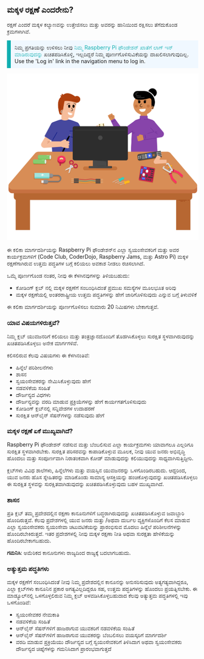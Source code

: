 ## ಮಕ್ಕಳ ರಕ್ಷಣೆ ಎಂದರೇನು?

ರಕ್ಷಣೆ ಎಂದರೆ ಮಕ್ಕಳ ಕಲ್ಯಾಣವನ್ನು ಉತ್ತೇಜಿಸಲು ಮತ್ತು ಅವರನ್ನು ಹಾನಿಯಿಂದ ರಕ್ಷಿಸಲು ತೆಗೆದುಕೊಂಡ ಕ್ರಮಗಳಾಗಿವೆ.

<p style="border-left: solid; border-width:10px; border-color: #0faeb0; background-color: aliceblue; padding: 10px;">
ನಿಮ್ಮ ಪ್ರಗತಿಯನ್ನು ಉಳಿಸಲು ನೀವು <span style="color: #0faeb0"> ನಿಮ್ಮ Raspberry Pi ಫೌಂಡೇಶನ್ ಖಾತೆಗೆ ಲಾಗ್ ಇನ್ ಮಾಡಿರುವುದನ್ನು</span> ಖಚಿತಪಡಿಸಿಕೊಳ್ಳಿ, ಇಲ್ಲದಿದ್ದರೆ ನಿಮ್ಮ ಪೂರ್ಣಗೊಳಿಸುವಿಕೆಯನ್ನು ದಾಖಲಿಸಲಾಗುವುದಿಲ್ಲ. Use the 'Log in' link in the navigation menu to log in.
</p>

![Three young people.](images/Code_Club_Image1_808x704.png)

ಈ ಕಲಿಕಾ ಮಾರ್ಗದರ್ಶಿಯನ್ನು Raspberry Pi ಫೌಂಡೇಶನ್‌ನ ಎಲ್ಲಾ ಸ್ವಯಂಸೇವಕರಿಗೆ ಮತ್ತು ಅವರ ಕಾರ್ಯಕ್ರಮಗಳಿಗೆ (Code Club, CoderDojo, Raspberry Jams, ಮತ್ತು Astro Pi) ಮಕ್ಕಳ ರಕ್ಷಣೆಗಾಗಿರುವ ಉತ್ತಮ ಪದ್ಧತಿಗಳ ಬಗ್ಗೆ ಕಲಿಯಲು ಅವಕಾಶ ನೀಡಲು ರಚಿಸಲಾಗಿದೆ.

ಒಮ್ಮೆ ಪೂರ್ಣಗೊಂಡ ನಂತರ, ನೀವು ಈ ಕೆಳಗಿನವುಗಳನ್ನು ತಿಳಿಯಬಹುದು:

* ಕೋಡಿಂಗ್ ಕ್ಲಬ್ ನಲ್ಲಿ ಮಕ್ಕಳ ರಕ್ಷಣೆಗೆ ಸಂಬಂಧಿಸಿದಂತೆ ಪ್ರಮುಖ ಸಮಸ್ಯೆಗಳ ಮೂಲಭೂತ ಅರಿವು
* ಮಕ್ಕಳ ರಕ್ಷಣೆಯಲ್ಲಿ ಅಂತರರಾಷ್ಟ್ರೀಯ ಉತ್ತಮ ಪದ್ಧತಿಗಳನ್ನು ಹೇಗೆ ಜಾರಿಗೊಳಿಸುವುದು ಎನ್ನುವ ಬಗ್ಗೆ ತಿಳುವಳಿಕೆ

ಈ ಕಲಿಕಾ ಮಾರ್ಗದರ್ಶಿಯನ್ನು ಪೂರ್ಣಗೊಳಿಸಲು ಸುಮಾರು 20 ನಿಮಿಷಗಳು ಬೇಕಾಗುತ್ತವೆ.

### ಯಾವ ವಿಷಯಗಳಿರುತ್ತವೆ?

ನಿಮ್ಮ ಕ್ಲಬ್ ಯುವಜನರಿಗೆ ಕಲಿಯಲು ಮತ್ತು ತಂತ್ರಜ್ಞಾನದೊಂದಿಗೆ ತೊಡಗಿಸಿಕೊಳ್ಳಲು ಸುರಕ್ಷಿತ ಸ್ಥಳವಾಗಿರುವುದನ್ನು ಖಚಿತಪಡಿಸಿಕೊಳ್ಳಲು ಅನೇಕ ಮಾರ್ಗಗಳಿವೆ.

ಕಲಿಸಲಿರುವ ಕೆಲವು ವಿಷಯಗಳು ಈ ಕೆಳಗಿನಂತಿವೆ:

* ಹಿನ್ನೆಲೆ ಪರಿಶೀಲನೆಗಳು
* ಶಾಸನ
* ಸ್ವಯಂಸೇವಕರನ್ನು ನೇಮಿಸಿಕೊಳ್ಳುವುದು ಹೇಗೆ
* ನಡವಳಿಕೆಯ ಸಂಹಿತೆ
* ದೌರ್ಜನ್ಯದ ವಿಧಗಳು
* ದೌರ್ಜನ್ಯವನ್ನು ವರದಿ ಮಾಡುವ ಪ್ರಕ್ರಿಯೆಗಳನ್ನು ಹೇಗೆ ಕಾರ್ಯಗತಗೊಳಿಸುವುದು
* ಕೋಡಿಂಗ್ ಕ್ಲಬ್‌ನಲ್ಲಿ ಸನ್ನಿವೇಶಗಳ ಉದಾಹರಣೆ
* ಸುರಕ್ಷಿತ ಆನ್‌ಲೈನ್ ಸೆಷನ್‌ಗಳನ್ನು ನಡೆಸುವುದು ಹೇಗೆ

### ಮಕ್ಕಳ ರಕ್ಷಣೆ ಏಕೆ ಮುಖ್ಯವಾಗಿದೆ?

Raspberry Pi ಫೌಂಡೇಶನ್ ನಡೆಸುವ ಮತ್ತು ಬೆಂಬಲಿಸುವ ಎಲ್ಲಾ ಕಾರ್ಯಕ್ರಮಗಳು ಯಾವಾಗಲೂ ಎಲ್ಲರಿಗೂ ಸುರಕ್ಷಿತ ಸ್ಥಳವಾಗಿರಬೇಕು. ಸುರಕ್ಷಿತ ಪರಿಸರವನ್ನು ಕಾಪಾಡಿಕೊಳ್ಳುವ ಮೂಲಕ, ನೀವು ಯುವ ಜನರು ಅಭಿವೃದ್ಧಿ ಹೊಂದಲು ಮತ್ತು ಸಂಪೂರ್ಣವಾಗಿ ನಿರಾತಂಕವಾಗಿ ಕೋಡ್ ಮಾಡುವುದನ್ನು ಕಲಿಯುವುದನ್ನು ಸಾಧ್ಯವಾಗಿಸುತ್ತಿದ್ದೀರಿ.

ಕ್ಲಬ್‌ಗಳು ವಿವಿಧ ಶಾಲೆಗಳು, ಹಿನ್ನೆಲೆಗಳು ಮತ್ತು ವಯಸ್ಸಿನ ಯುವಜನರನ್ನು ಒಳಗೊಂಡಿರಬಹುದು. ಆದ್ದರಿಂದ, ಯುವ ಜನರು ಹೊಸ ಸ್ನೇಹಿತರನ್ನು ಮಾಡಿಕೊಂಡು ಸಾಮಾನ್ಯ ಆಸಕ್ತಿಯನ್ನು ಹಂಚಿಕೊಳ್ಳುವುದನ್ನು ಖಚಿತಪಡಿಸಿಕೊಳ್ಳಲು ಈ ಸುರಕ್ಷಿತ ಸ್ಥಳವನ್ನು ಸುರಕ್ಷಿತವಾಗಿಡುವುದನ್ನು ಖಚಿತಪಡಿಸಿಕೊಳ್ಳುವುದು ಬಹಳ ಮುಖ್ಯವಾಗಿದೆ.

### ಶಾಸನ

ಪ್ರತಿ ಕ್ಲಬ್ ತಮ್ಮ ಪ್ರದೇಶದಲ್ಲಿನ ರಕ್ಷಣಾ ಕಾನೂನುಗಳಿಗೆ ಬದ್ಧರಾಗಿರುವುದನ್ನು ಖಚಿತಪಡಿಸಿಕೊಳ್ಳುವ ಜವಾಬ್ದಾರಿ ಹೊಂದಿರುತ್ತವೆ. ಕೆಲವು ಪ್ರದೇಶಗಳಲ್ಲಿ ಯುವ ಜನರು ಮತ್ತು /ಅಥವಾ ದುರ್ಬಲ ವ್ಯಕ್ತಿಗಳೊಂದಿಗೆ ಕೆಲಸ ಮಾಡುವ ಎಲ್ಲಾ ಸ್ವಯಂಸೇವಕರು ಸ್ವಯಂಸೇವಾ ಚಟುವಟಿಕೆಯನ್ನು ಪ್ರಾರಂಭಿಸುವ ಮೊದಲು ಹಿನ್ನೆಲೆ ಪರಿಶೀಲನೆಗಳನ್ನು ಹೊಂದಿರಬೇಕಿರುತ್ತದೆ. ಇತರ ಪ್ರದೇಶಗಳಲ್ಲಿ ನೀವು ಮಕ್ಕಳ ರಕ್ಷಣಾ ನೀತಿ ಅಥವಾ ಸುರಕ್ಷತಾ ಹೇಳಿಕೆಯನ್ನು ಹೊಂದಿರಬೇಕಾಗಬಹುದು.

**ಗಮನಿಸಿ**: ಅಮೆರಿಕದ ಕಾನೂನುಗಳು ರಾಜ್ಯದಿಂದ ರಾಜ್ಯಕ್ಕೆ ಬದಲಾಗಬಹುದು.

### ಅತ್ಯುತ್ತಮ ಪದ್ಧತಿಗಳು

ಮಕ್ಕಳ ರಕ್ಷಣೆಗೆ ಸಂಬಂಧಿಸಿದಂತೆ ನೀವು ನಿಮ್ಮ ಪ್ರದೇಶದಲ್ಲಿನ ಕಾನೂನನ್ನು ಅನುಸರಿಸುವುದು ಅತ್ಯಗತ್ಯವಾಗಿದ್ದರೂ, ಎಲ್ಲಾ ಕ್ಲಬ್‌ಗಳು ಕಾನೂನಿನ ಪ್ರಕಾರ ಅಗತ್ಯವಿಲ್ಲದಿದ್ದರೂ ಸಹ, ಉತ್ತಮ ಪದ್ಧತಿಗಳನ್ನು ಹೊಂದಲು ಪ್ರಯತ್ನಿಸಬೇಕು. ಈ ಮಾಡ್ಯೂಲ್‌ನಲ್ಲಿ ಒಳಗೊಳ್ಳಲಿರುವ ನಿಮ್ಮ ಕ್ಲಬ್ ಅಳವಡಿಸಿಕೊಳ್ಳಬಹುದಾದ ಕೆಲವು ಅತ್ಯುತ್ತಮ ಪದ್ಧತಿಗಳಲ್ಲಿ ಇವು ಒಳಗೊಂಡಿವೆ:

* ಸ್ವಯಂಸೇವಕರ ನೇಮಕಾತಿ
* ನಡವಳಿಕೆಯ ಸಂಹಿತೆ
* ಆನ್‌ಲೈನ್‌ ಸೆಷನ್‌ಗಳಿಗೆ ಹಾಜರಾಗುವ ಯುವಕರಿಗೆ ನಡವಳಿಕೆಯ ಸಂಹಿತೆ
* ಆನ್‌ಲೈನ್‌ ಸೆಷನ್‌ಗಳಿಗೆ ಹಾಜರಾಗುವ ಯುವಕರನ್ನು ಬೆಂಬಲಿಸಲು ವಯಸ್ಕರಿಗೆ ಮಾರ್ಗದರ್ಶಿ
* ವರದಿ ಮಾಡುವ ಪ್ರಕ್ರಿಯೆಯು ದೌರ್ಜನ್ಯದ ಬಗ್ಗೆ ಸ್ವಯಂಸೇವಕರಿಗೆ ತಿಳಿಸಿದಾಗ ಅಥವಾ ಸ್ವಯಂಸೇವಕರು ದೌರ್ಜನ್ಯದ ಚಿಹ್ನೆಗಳನ್ನು ಗಮನಿಸಿದಾಗ ಪ್ರಾರಂಭವಾಗುತ್ತದೆ
